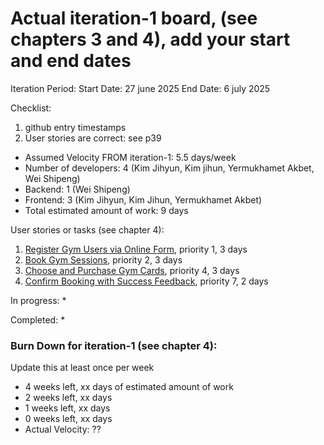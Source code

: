 # Actual iteration-1 board, (see chapters 3 and 4), add your start and end dates 
Iteration Period:
Start Date: 27 june 2025
End Date: 6 july 2025

Checklist: 
1. github entry timestamps
2. User stories are correct: see p39

* Assumed Velocity FROM iteration-1: 5.5 days/week
* Number of developers: 4 (Kim Jihyun, Kim jihun, Yermukhamet Akbet, Wei Shipeng)
* Backend: 1 (Wei Shipeng)
* Frontend: 3 (Kim Jihyun, Kim Jihun, Yermukhamet Akbet)
* Total estimated amount of work: 9 days

User stories or tasks (see chapter 4):
1. [Register Gym Users via Online Form](./user_stories/user_story_01_register_user.md), priority 1, 3 days  
2. [Book Gym Sessions](./user_stories/user_story_02_book_sessions.md), priority 2, 3 days  
3. [Choose and Purchase Gym Cards](./user_stories/user_story_04_manage_profile.md), priority 4, 3 days  
4. [Confirm Booking with Success Feedback](./user_stories/user_story_07_virtual_tour.md), priority 7, 2 days  

In progress:
*

Completed:
*

### Burn Down for iteration-1 (see chapter 4):
Update this at least once per week
* 4 weeks left, xx days of estimated amount of work 
* 2 weeks left, xx days
* 1 weeks left, xx days
* 0 weeks left, xx days
* Actual Velocity: ?? 
